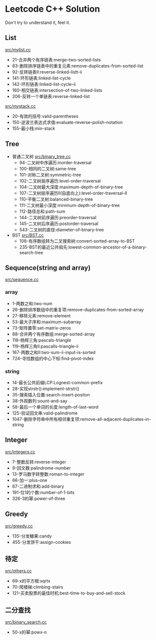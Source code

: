 # Leetcode C++ Solution

Don't try to understand it, feel it.

## List

[src/mylist.cc](src/mylist.cc)
* 21-合并两个有序链表:merge-two-sorted-lists
* 83-删除排序链表中的重复元素:remove-duplicates-from-sorted-list
* 92-反转链表II:reverse-linked-listt-ii
* 141-环形链表:linked-list-cycle
* 142-环形链表:linked-list-cycle-ii
* 160-相交链表:intersection-of-two-linked-lists
* 206-反转一个单链表:reverse-linked-list

[src/mystack.cc](src/mystack.cc)
* 20-有效的括号:valid-parentheses
* 150-逆波兰表达式求值:evaluate-reverse-polish-notation
* 155-最小栈:min-stack

## Tree

* 普通二叉树 [src/binary_tree.cc](src/binary_tree.cc)
    + 94-二叉树中序遍历:inorder-traversal
    + 100-相同的二叉树:same-tree
    + 101-对称二叉树:symmetric-tree
    + 102-二叉树层序遍历:level-order-traversal
    + 104-二叉树最大深度:maximum-depth-of-binary-tree
    + 107-二叉树层序遍历II(自底向上):level-order-traversal-II
    + 110-平衡二叉树:balanced-binary-tree
    + 111-二叉树最小深度:minimum-depth-of-binary-tree
    + 112-路径总和:path-sum
    + 144-二叉树前序遍历:preorder-traversal
    + 145-二叉树后序遍历:postorder-traversal
    + 543-二叉树的直径:diameter-of-binary-tree
* BST [src/BST.cc](src/BST.cc)
    + 108-有序数组转为二叉搜索树:convert-sorted-array-to-BST
    + 235-BST的最近公共祖先:lowest-common-ancestor-of-a-binary-search-tree

## Sequence(string and array)

[src/sequence.cc](src/sequence.cc)

### array
* 1-两数之和:two-num
* 26-删除排序数组中的重复项:remove-duplicates-from-sorted-array
* 27-移除元素:remove-element
* 53-最大子序和:maximum-subarray
* 73-矩阵置零:set-matrix-zeros
* 88-合并两个有序数组:merge-sorted-array
* 118-杨辉三角:pascals-triangle
* 119-杨辉三角II:pascalls-triangle-ii
* 167-两数之和II:two-sum-ii-input-is-sorted
* 724-寻找数组的中心下标:find-pivot-index

### string

* 14-最长公共前缀LCP:Lognest-common-prefix
* 28-实现strstr():implement-strstr()
* 35-搜索插入位置:search-insert-positon
* 38-外观数列:sount-and-say
* 58-最后一个单词的长度:length-of-last-word
* 125-验证回文串:valid-palindrome
* 1047-删除字符串中所有相邻重复项:remove-all-adjacent-duplicates-in-string

## Integer

[src/integers.cc](src/integers.cc)

* 7-整数反转:reverse-integer
* 9-回文数:palindrome-number
* 13-罗马数字转整数:roman-to-integer
* 66-加一:plus-one
* 67-二进制求和:add-binary
* 191-位1的个数:number-of-1-bits
* 326-3的幂:power-of-three

## Greedy

[src/greedy.cc](src/greedy.cc)

* 135-分发糖果:candy
* 455-分发饼干:assign-cookies

## 待定

[src/others.cc](src/others.cc)

* 69-x的平方根:sqrtx
* 70-爬楼梯:climbing-stairs
* 121-买卖股票的最佳时机:best-time-to-buy-and-sell-stock

## 二分查找

[src/binary_search.cc](src/binary_search.cc)

* 50-x的幂:powx-n

